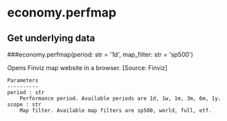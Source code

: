 # economy.perfmap

## Get underlying data 
###economy.perfmap(period: str = '1d', map_filter: str = 'sp500')

Opens Finviz map website in a browser. [Source: Finviz]

    Parameters
    ----------
    period : str
        Performance period. Available periods are 1d, 1w, 1m, 3m, 6m, 1y.
    scope : str
        Map filter. Available map filters are sp500, world, full, etf.
